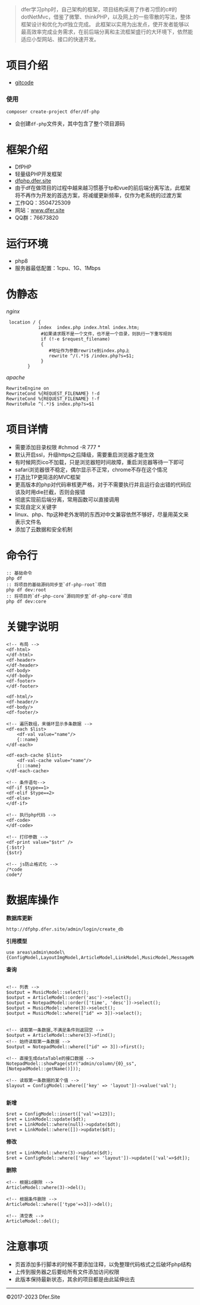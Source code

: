 > dfer学习php时，自己架构的框架，项目结构采用了作者习惯的c#的dotNetMvc，借鉴了微擎、thinkPHP，以及网上的一些零散的写法，整体框架设计和优化为df独立完成。
此框架以实用为出发点，使开发者能够以最高效率完成业务需求，在前后端分离和主流框架盛行的大环境下，依然能适应小型网站、接口的快速开发。

# 项目介绍
- [gitcode](https://gitcode.net/dofun333/dfphp.dfer.site)


### 使用
```
composer create-project dfer/df-php
```
- 会创建`df-php`文件夹，其中包含了整个项目源码


# 框架介绍
- DfPHP
- 轻量级PHP开发框架
- [dfphp.dfer.site](http://dfphp.dfer.site)
- 由于df在做项目的过程中越来越习惯基于tp和vue的前后端分离写法，此框架将不再作为开发的首选方案，将减缓更新频率，仅作为老系统的过渡方案
- 工作QQ：3504725309
- 网站：www.dfer.site
- QQ群：76673820



# 运行环境
- php8
- 服务器最低配置：1cpu、1G、1Mbps


# 伪静态
*nginx*
```
 location / {
            index  index.php index.html index.htm;
             #如果请求既不是一个文件，也不是一个目录，则执行一下重写规则
             if (!-e $request_filename)
             {
                #地址作为参数rewrite到index.php上
                rewrite ^/(.*)$ /index.php?s=$1;
             }
        }
```
*apache*
```
RewriteEngine on
RewriteCond %{REQUEST_FILENAME} !-d
RewriteCond %{REQUEST_FILENAME} !-f
RewriteRule ^(.*)$ index.php?s=$1
```


# 项目详情
- 需要添加目录权限    #chmod -R 777 *
- 默认开启ssl，升级https之后降级，需要重启浏览器才能生效
- 有时候网页ico不加载，只是浏览器短时间故障，重启浏览器等待一下即可
- safari浏览器很不稳定，偶尔显示不正常，chrome不存在这个情况
- 打造比TP更简洁的MVC框架
- 更高版本的php对代码审核更严格，对于不需要执行并且运行会出错的代码应该及时用die拦截，否则会报错
- 彻底实现前后端分离，常用函数可以直接调用
- 实现自定义关键字
- linux、php、ftp这种老外发明的东西对中文兼容依然不够好，尽量用英文来表示文件名
- 添加了云数据和安全机制

# 命令行
```
:: 基础命令
php df
:: 将项目的基础源码同步至`df-php-root`项目
php df dev:root
:: 将项目的`df-php-core`源码同步至`df-php-core`项目
php df dev:core
```

# 关键字说明
```
<!-- 布局 -->
<df-html>
</df-html>
<df-header>
</df-header>
<df-body>
</df-body>
<df-footer>
</df-footer>

<df-html/>
<df-header/>
<df-body/>
<df-footer/>

<!-- 遍历数组，来循环显示多条数据 -->
<df-each $list>
	<df-val value="name"/>
	{::name}
</df-each>

<df-each-cache $list>
	<df-val-cache value="name"/>
	{:::name}
</df-each-cache>

<!-- 条件语句-->
<df-if $type==1>
<df-elif $type==2>
<df-else>
</df-if>

<!-- 执行php代码 -->
<df-code>
</df-code>

<!-- 打印参数 -->
<df-print value="$str" />
{:$str}
{$str}

<!-- js防止格式化 -->
/*code
code*/

```


# 数据库操作

**数据库更新**
```
http://dfphp.dfer.site/admin/login/create_db
```
**引用模型**
```
use areas\admin\model\{ConfigModel,LayoutImgModel,ArticleModel,LinkModel,MusicModel,MessageModel,NotepadModel};
```
**查询**
```

<!-- 列表 -->
$output = MusicModel::select();
$output = ArticleModel::order('asc')->select();
$output = NotepadModel::order(['time', 'desc'])->select();
$output = MusicModel::where(3)->select();
$output = MusicModel::where(["id" => 3])->select();


<!-- 读取第一条数据,不满足条件则返回空 -->
$output = ArticleModel::where(3)->find();
<!-- 始终读取第一条数据 -->
$output = NotepadModel::where(["id" => 3])->first();

<!-- 直接生成dataTable的接口数据 -->
NotepadModel::showPage(str("admin/column/{0}_ss",[NotepadModel::getName()]));

<!-- 读取第一条数据的某个值 -->
$layout = ConfigModel::where(['key' => 'layout'])->value('val');


```
**新增**
```
$ret = ConfigModel::insert(['val'=>123]);
$ret = LinkModel::update($dt);
$ret = LinkModel::where(null)->update($dt);
$ret = LinkModel::where([])->update($dt);
```

**修改**
```
$ret = LinkModel::where(3)->update($dt);
$ret = ConfigModel::where(['key' => 'layout'])->update(['val'=>$dt]);
```

**删除**
```
<!-- 根据id删除 -->
ArticleModel::where(3)->del();

<!-- 根据条件删除 -->
ArticleModel::where(['type'=>3])->del();

<!-- 清空表 -->
ArticleModel::del();

```




# 注意事项
- 页首添加多行脚本的时候不要添加注释，以免整理代码格式之后破坏php结构
- 上传到服务器之后要给所有文件添加访问权限
- 此版本保持最新状态，其余的项目都是由此延伸出去







---
©2017-2023 Dfer.Site


